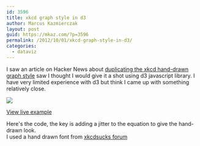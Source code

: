 ```yaml
---
id: 3596
title: xkcd graph style in d3
author: Marcus Kazmierczak
layout: post
guid: https://mkaz.com/?p=3596
permalink: /2012/10/01/xkcd-graph-style-in-d3/
categories:
  - dataviz
---
```

I saw an article on Hacker News about [duplicating the xkcd hand-drawn graph style][1] saw I thought I would give it a shot using d3 javascript library. I have very limited experience with d3 but think I came up with something relatively close.

[![][2]][3]

[View live example ][3]

Here's the code, the key is adding a jitter to the equation to give the hand-drawn look.  
I used a hand drawn font from [xkcdsucks forum][4]

 [1]: https://news.ycombinator.com/item?id=4597977
 [2]: /img/xkcd-graph-example.png
 [3]: /a/xkcd_graph_style.html
 [4]: http://xkcdsucks.blogspot.com/2009/03/xkcdsucks-is-proud-to-present-humor.html